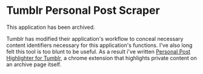 # Tumblr Personal Post Scraper

This application has been archived. 

Tumblr has modified their application's workflow to conceal necessary content identifiers necessary for this application's functions. I've also long felt this tool is too blunt to be useful. As a result i've written [Personal Post Highlighter for Tumblr](https://github.com/lluisrojass/tumblr-personal-post-highlighter), a chrome extension that highlights private content on an archive page itself.